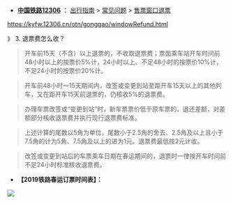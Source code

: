 - [**中国铁路12306**](https://kyfw.12306.cn/) ： [出行指南](https://kyfw.12306.cn/otn/gonggao/help.html) > [常见问题](https://kyfw.12306.cn/otn/gonggao/windowRefund.html#nogo) > [售票窗口退票](https://kyfw.12306.cn/otn/gonggao/windowRefund.html)

https://kyfw.12306.cn/otn/gonggao/windowRefund.html

》 3. 退票费怎么收？

> 开车前15天（不含）以上退票的，不收取退票费；票面乘车站开车时间前48小时以上的按票价5%计，24小时以上、不足48小时的按票价10%计，不足24小时的按票价20%计。

> 开车前48小时～15天期间内，改签或变更到站至距开车15天以上的其他列车，又在距开车15天前退票的，仍核收5%的退票费。

> 办理车票改签或“变更到站”时，新车票票价低于原车票的，退还差额，对差额部分核收退票费并执行现行退票费标准。

> 上述计算的尾数以5角为单位，尾数小于2.5角的舍去、2.5角及以上且小于7.5角的计为5角、7.5角及以上的进为1元。退票费最低按2元计收。

> 改签或变更到站后的车票乘车日期在春运期间的，退票时一律按开车时间前不足24小时标准核收退票费。

- **【2019铁路春运订票时间表】：**
<p><a href="https://kyfw.12306.cn/otn/gonggao/windowRefund.html" title="2019铁路春运订票时间表.jpeg">
<img src=https://raw.githubusercontent.com/taoste/Hello-World/master/github/12306/2019%E9%93%81%E8%B7%AF%E6%98%A5%E8%BF%90%E8%AE%A2%E7%A5%A8%E6%97%B6%E9%97%B4%E8%A1%A8.jpeg?raw=true"/><p>
  
